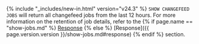 {% include "_includes/new-in.html" version="v24.3" %} `SHOW CHANGEFEED JOBS` will return all changefeed jobs from the last 12 hours. For more information on the retention of job details, refer to the {% if page.name == "show-jobs.md" %} [Response](#response) {% else %} [Response]({{ page.version.version }}/show-jobs.md#response) {% endif %} section.